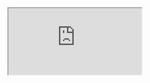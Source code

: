 <iframe src="https://docs.google.com/document/d/e/2PACX-1vRYvmdssuzNwCAdfbBzpFo_Sf75X98DDrj-DvPLusveTpxbJhwHqpmUg8N3DhNd1u-lbOU7CdBBVuNj/pub?embedded=true"></iframe>
